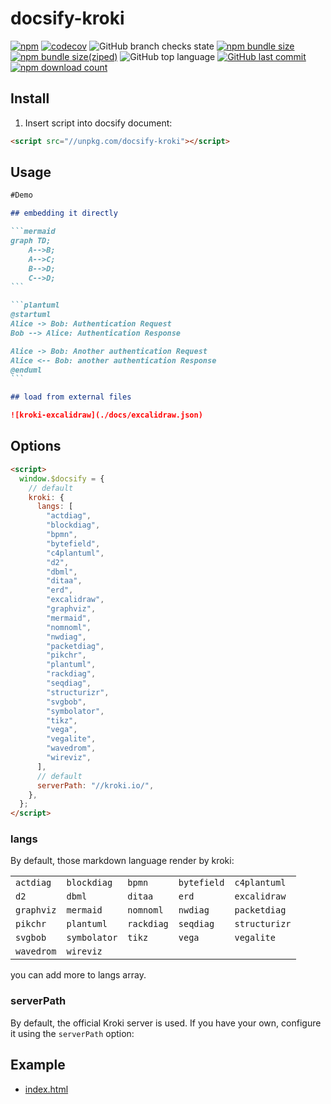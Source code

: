 # docsify-kroki

[![npm](https://img.shields.io/npm/v/docsify-kroki)](https://www.npmjs.com/package/docsify-kroki)
[![codecov](https://codecov.io/gh/zuisong/docsify-kroki/branch/main/graph/badge.svg?token=WGS18HO5N6)](https://codecov.io/gh/zuisong/docsify-kroki)
![GitHub branch checks state](https://img.shields.io/github/checks-status/zuisong/docsify-kroki/main)
[![npm bundle size](https://img.shields.io/bundlephobia/min/docsify-kroki)](https://bundlephobia.com/package/docsify-kroki)
[![npm bundle size(ziped)](https://img.shields.io/bundlephobia/minzip/docsify-kroki)](https://bundlephobia.com/package/docsify-kroki)
![GitHub top language](https://img.shields.io/github/languages/top/zuisong/docsify-kroki)
[![GitHub last commit](https://img.shields.io/github/last-commit/zuisong/docsify-kroki)](https://github.com/zuisong/docsify-kroki/commits/main)
[![npm download count](https://img.shields.io/npm/dm/docsify-kroki)](https://npmtrends.com/docsify-kroki)

## Install

1. Insert script into docsify document:

```html
<script src="//unpkg.com/docsify-kroki"></script>
```

## Usage

````markdown
#Demo

## embedding it directly

```mermaid
graph TD;
    A-->B;
    A-->C;
    B-->D;
    C-->D;
```

```plantuml
@startuml
Alice -> Bob: Authentication Request
Bob --> Alice: Authentication Response

Alice -> Bob: Another authentication Request
Alice <-- Bob: another authentication Response
@enduml
```

## load from external files

![kroki-excalidraw](./docs/excalidraw.json)
````

## Options

```html
<script>
  window.$docsify = {
    // default
    kroki: {
      langs: [
        "actdiag",
        "blockdiag",
        "bpmn",
        "bytefield",
        "c4plantuml",
        "d2",
        "dbml",
        "ditaa",
        "erd",
        "excalidraw",
        "graphviz",
        "mermaid",
        "nomnoml",
        "nwdiag",
        "packetdiag",
        "pikchr",
        "plantuml",
        "rackdiag",
        "seqdiag",
        "structurizr",
        "svgbob",
        "symbolator",
        "tikz",
        "vega",
        "vegalite",
        "wavedrom",
        "wireviz",
      ],
      // default
      serverPath: "//kroki.io/",
    },
  };
</script>
```

### langs

By default, those markdown language render by kroki:

|            |              |            |             |               |
| ---------- | ------------ | ---------- | ----------- | ------------- |
| `actdiag`  | `blockdiag`  | `bpmn`     | `bytefield` | `c4plantuml`  |
| `d2`       | `dbml`       | `ditaa`    | `erd`       | `excalidraw`  |
| `graphviz` | `mermaid`    | `nomnoml`  | `nwdiag`    | `packetdiag`  |
| `pikchr`   | `plantuml`   | `rackdiag` | `seqdiag`   | `structurizr` |
| `svgbob`   | `symbolator` | `tikz`     | `vega`      | `vegalite`    |
| `wavedrom` | `wireviz`    |            |             |               |

you can add more to langs array.

### serverPath

By default, the official Kroki server is used. If you have your own, configure
it using the `serverPath` option:

## Example

- [index.html](docs/index.html)
